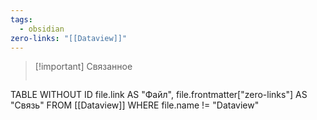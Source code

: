 ```yaml
---
tags:
  - obsidian
zero-links: "[[Dataview]]"
---
```


>[!important] Связанное
>```dataview
TABLE WITHOUT ID
file.link AS "Файл", file.frontmatter["zero-links"] AS "Связь"
FROM [[Dataview]]
WHERE file.name != "Dataview"


